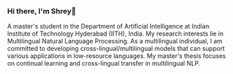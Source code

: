### Hi there, I'm Shrey👋
A master's student in the Department of Artificial Intelligence at Indian Institute of Technology Hyderabad (IITH), India. My research interests lie in Multilingual Natural Language Processing. As a multilingual individual, I am committed to developing cross-lingual/multilingual models that can support various applications in low-resource languages. My master's thesis focuses on continual learning and cross-lingual transfer in multilingual NLP.
